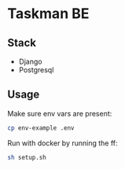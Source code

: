 # Taskman BE

## Stack
- Django
- Postgresql

## Usage

Make sure env vars are present:
```sh
cp env-example .env
```


Run with docker by running the ff:

```sh
sh setup.sh
```
